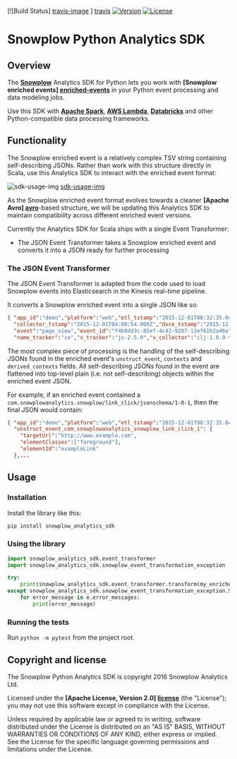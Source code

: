 [![Build Status] [travis-image] ] [travis]
[![Version][version-image]][version]
[![License][license-image]][license]

# Snowplow Python Analytics SDK

## Overview

The **[Snowplow][snowplow]** Analytics SDK for Python lets you work with **[Snowplow enriched events] [enriched-events]** in your Python event processing and data modeling jobs.

Use this SDK with **[Apache Spark][spark]**, **[AWS Lambda][lambda]**, **[Databricks][databricks]** and other Python-compatible data processing frameworks.

## Functionality

The Snowplow enriched event is a relatively complex TSV string containing self-describing JSONs. Rather than work with this structure directly in Scala, use this Analytics SDK to interact with the enriched event format:

![sdk-usage-img] [sdk-usage-img]

As the Snowplow enriched event format evolves towards a cleaner **[Apache Avro] [avro]**-based structure, we will be updating this Analytics SDK to maintain compatibility across different enriched event versions.

Currently the Analytics SDK for Scala ships with a single Event Transformer:

* The JSON Event Transformer takes a Snowplow enriched event and converts it into a JSON ready for further processing

### The JSON Event Transformer

The JSON Event Transformer is adapted from the code used to load Snowplow events into Elasticsearch in the Kinesis real-time pipeline.

It converts a Snowplow enriched event into a single JSON like so:

```json
{ "app_id":"demo","platform":"web","etl_tstamp":"2015-12-01T08:32:35.048Z",
  "collector_tstamp":"2015-12-01T04:00:54.000Z","dvce_tstamp":"2015-12-01T03:57:08.986Z",
  "event":"page_view","event_id":"f4b8dd3c-85ef-4c42-9207-11ef61b2a46e",
  "name_tracker":"co","v_tracker":"js-2.5.0","v_collector":"clj-1.0.0-tom-0.2.0",...
```

The most complex piece of processing is the handling of the self-describing JSONs found in the enriched event's `unstruct_event`, `contexts` and `derived_contexts` fields. All self-describing JSONs found in the event are flattened into top-level plain (i.e. not self-describing) objects within the enriched event JSON.


For example, if an enriched event contained a `com.snowplowanalytics.snowplow/link_click/jsonschema/1-0-1`, then the final JSON would contain:

```json
{ "app_id":"demo","platform":"web","etl_tstamp":"2015-12-01T08:32:35.048Z",
  "unstruct_event_com_snowplowanalytics_snowplow_link_click_1": {
    "targetUrl":"http://www.example.com",
    "elementClasses":["foreground"],
    "elementId":"exampleLink"
  },...
```

## Usage

### Installation

Install the library like this:

```bash
pip install snowplow_analytics_sdk
```

### Using the library

```python
import snowplow_analytics_sdk.event_transformer
import snowplow_analytics_sdk.snowplow_event_transformation_exception

try:
    print(snowplow_analytics_sdk.event_transformer.transform(my_enriched_event_tsv))
except snowplow_analytics_sdk.snowplow_event_transformation_exception.SnowplowEventTransformationException as e:
    for error_message in e.error_messages:
        print(error_message)

```

### Running the tests

Run `python -m pytest` from the project root.

## Copyright and license

The Snowplow Python Analytics SDK is copyright 2016 Snowplow Analytics Ltd.

Licensed under the **[Apache License, Version 2.0] [license]** (the "License");
you may not use this software except in compliance with the License.

Unless required by applicable law or agreed to in writing, software
distributed under the License is distributed on an "AS IS" BASIS,
WITHOUT WARRANTIES OR CONDITIONS OF ANY KIND, either express or implied.
See the License for the specific language governing permissions and
limitations under the License.

[snowplow]: http://snowplowanalytics.com
[enriched-events]: https://github.com/snowplow/snowplow/wiki/canonical-event-model
[lambda]: http://docs.aws.amazon.com/lambda/latest/dg/welcome.html
[spark]: http://spark.apache.org/
[databricks]: https://databricks.com/
[sdk-usage-img]: https://raw.githubusercontent.com/snowplow/snowplow-scala-analytics-sdk/master/sdk-usage.png
[avro]: https://avro.apache.org/
[license-image]: http://img.shields.io/badge/license-Apache--2-blue.svg?style=flat
[license]: http://www.apache.org/licenses/LICENSE-2.0
[travis-image]: https://travis-ci.org/snowplow/snowplow-python-analytics-sdk.png?branch=master
[travis]: http://travis-ci.org/snowplow/snowplow-python-analytics-sdk
[version-image]: https://badge.fury.io/py/snowplow_analytics_sdk.png
[version]: http://badge.fury.io/py/snowplow_analytics_sdk

